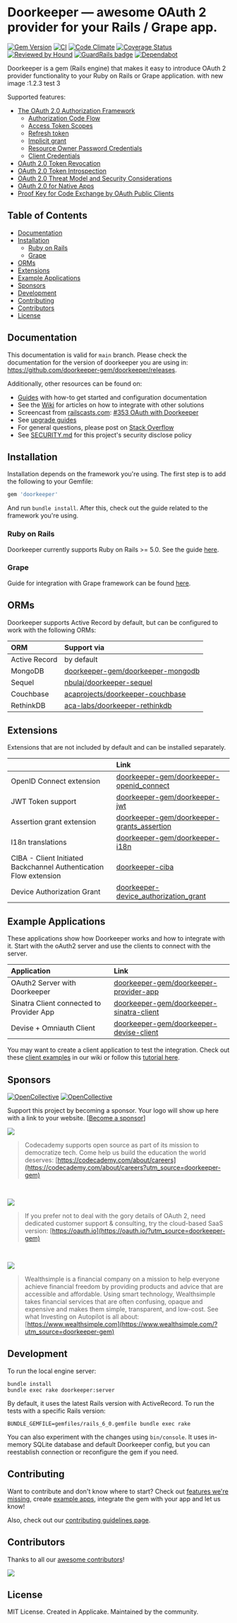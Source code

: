 # Doorkeeper — awesome OAuth 2 provider for your Rails / Grape app.
                                               
[![Gem Version](https://badge.fury.io/rb/doorkeeper.svg)](https://rubygems.org/gems/doorkeeper)
[![CI](https://github.com/doorkeeper-gem/doorkeeper/actions/workflows/ci.yml/badge.svg)](https://github.com/doorkeeper-gem/doorkeeper/actions/workflows/ci.yml)
[![Code Climate](https://codeclimate.com/github/doorkeeper-gem/doorkeeper.svg)](https://codeclimate.com/github/doorkeeper-gem/doorkeeper)
[![Coverage Status](https://coveralls.io/repos/github/doorkeeper-gem/doorkeeper/badge.svg?branch=main)](https://coveralls.io/github/doorkeeper-gem/doorkeeper?branch=main)
[![Reviewed by Hound](https://img.shields.io/badge/Reviewed_by-Hound-8E64B0.svg)](https://houndci.com)
[![GuardRails badge](https://badges.guardrails.io/doorkeeper-gem/doorkeeper.svg?token=66768ce8f6995814df81f65a2cff40f739f688492704f973e62809e15599bb62)](https://dashboard.guardrails.io/default/gh/doorkeeper-gem/doorkeeper)
[![Dependabot](https://img.shields.io/badge/dependabot-enabled-success.svg)](https://dependabot.com)

Doorkeeper is a gem (Rails engine) that makes it easy to introduce OAuth 2 provider
functionality to your Ruby on Rails or Grape application.                                with new image :1.2.3 test 3

Supported features:

- [The OAuth 2.0 Authorization Framework](https://datatracker.ietf.org/doc/html/rfc6749)
  - [Authorization Code Flow](https://datatracker.ietf.org/doc/html/rfc6749#section-4.1)
  - [Access Token Scopes](https://datatracker.ietf.org/doc/html/rfc6749#section-3.3)
  - [Refresh token](https://datatracker.ietf.org/doc/html/rfc6749#section-1.5)
  - [Implicit grant](https://datatracker.ietf.org/doc/html/rfc6749#section-4.2)
  - [Resource Owner Password Credentials](https://datatracker.ietf.org/doc/html/rfc6749#section-4.3)
  - [Client Credentials](https://datatracker.ietf.org/doc/html/rfc6749#section-4.4)
- [OAuth 2.0 Token Revocation](https://datatracker.ietf.org/doc/html/rfc7009)
- [OAuth 2.0 Token Introspection](https://datatracker.ietf.org/doc/html/rfc7662)
- [OAuth 2.0 Threat Model and Security Considerations](https://datatracker.ietf.org/doc/html/rfc6819)
- [OAuth 2.0 for Native Apps](https://datatracker.ietf.org/doc/html/rfc8252)
- [Proof Key for Code Exchange by OAuth Public Clients](https://datatracker.ietf.org/doc/html/rfc7636)

## Table of Contents

<!-- START doctoc generated TOC please keep comment here to allow auto update -->
<!-- DON'T EDIT THIS SECTION, INSTEAD RE-RUN doctoc TO UPDATE -->


- [Documentation](#documentation)
- [Installation](#installation)
  - [Ruby on Rails](#ruby-on-rails)
  - [Grape](#grape)
- [ORMs](#orms)
- [Extensions](#extensions)
- [Example Applications](#example-applications)
- [Sponsors](#sponsors)
- [Development](#development)
- [Contributing](#contributing)
- [Contributors](#contributors)
- [License](#license)

<!-- END doctoc generated TOC please keep comment here to allow auto update -->

## Documentation

This documentation is valid for `main` branch. Please check the documentation for the version of doorkeeper you are using in:
https://github.com/doorkeeper-gem/doorkeeper/releases.

Additionally, other resources can be found on:

- [Guides](https://doorkeeper.gitbook.io/guides/) with how-to get started and configuration documentation
- See the [Wiki](https://github.com/doorkeeper-gem/doorkeeper/wiki) for articles on how to integrate with other solutions
- Screencast from [railscasts.com](http://railscasts.com/): [#353
OAuth with
Doorkeeper](http://railscasts.com/episodes/353-oauth-with-doorkeeper)
- See [upgrade guides](https://github.com/doorkeeper-gem/doorkeeper/wiki/Migration-from-old-versions)
- For general questions, please post on [Stack Overflow](http://stackoverflow.com/questions/tagged/doorkeeper)
- See [SECURITY.md](SECURITY.md) for this project's security disclose
  policy

## Installation

Installation depends on the framework you're using. The first step is to add the following to your Gemfile:

```ruby
gem 'doorkeeper'
```

And run `bundle install`. After this, check out the guide related to the framework you're using.

### Ruby on Rails

Doorkeeper currently supports Ruby on Rails >= 5.0. See the guide [here](https://doorkeeper.gitbook.io/guides/ruby-on-rails/getting-started).

### Grape

Guide for integration with Grape framework can be found [here](https://doorkeeper.gitbook.io/guides/grape/grape).

## ORMs

Doorkeeper supports Active Record by default, but can be configured to work with the following ORMs:

| ORM | Support via |
| :--- | :--- |
| Active Record | by default |
| MongoDB | [doorkeeper-gem/doorkeeper-mongodb](https://github.com/doorkeeper-gem/doorkeeper-mongodb) |
| Sequel | [nbulaj/doorkeeper-sequel](https://github.com/nbulaj/doorkeeper-sequel) |
| Couchbase | [acaprojects/doorkeeper-couchbase](https://github.com/acaprojects/doorkeeper-couchbase) |
| RethinkDB | [aca-labs/doorkeeper-rethinkdb](https://github.com/aca-labs/doorkeeper-rethinkdb) |

## Extensions

Extensions that are not included by default and can be installed separately.

|  | Link |
| :--- | :--- |
| OpenID Connect extension | [doorkeeper-gem/doorkeeper-openid\_connect](https://github.com/doorkeeper-gem/doorkeeper-openid_connect) |
| JWT Token support | [doorkeeper-gem/doorkeeper-jwt](https://github.com/doorkeeper-gem/doorkeeper-jwt) |
| Assertion grant extension | [doorkeeper-gem/doorkeeper-grants\_assertion](https://github.com/doorkeeper-gem/doorkeeper-grants_assertion) |
| I18n translations | [doorkeeper-gem/doorkeeper-i18n](https://github.com/doorkeeper-gem/doorkeeper-i18n) |
| CIBA - Client Initiated Backchannel Authentication Flow extension | [doorkeeper-ciba](https://github.com/autoseg/doorkeeper-ciba) |
| Device Authorization Grant | [doorkeeper-device_authorization_grant](https://github.com/exop-group/doorkeeper-device_authorization_grant) |

## Example Applications

These applications show how Doorkeeper works and how to integrate with it. Start with the oAuth2 server and use the clients to connect with the server.

| Application | Link |
| :--- | :--- |
| OAuth2 Server with Doorkeeper | [doorkeeper-gem/doorkeeper-provider-app](https://github.com/doorkeeper-gem/doorkeeper-provider-app) |
| Sinatra Client connected to Provider App | [doorkeeper-gem/doorkeeper-sinatra-client](https://github.com/doorkeeper-gem/doorkeeper-sinatra-client) |
| Devise + Omniauth Client | [doorkeeper-gem/doorkeeper-devise-client](https://github.com/doorkeeper-gem/doorkeeper-devise-client) |

You may want to create a client application to
test the integration. Check out these [client
examples](https://github.com/doorkeeper-gem/doorkeeper/wiki/Example-Applications)
in our wiki or follow this [tutorial
here](https://github.com/doorkeeper-gem/doorkeeper/wiki/Testing-your-provider-with-OAuth2-gem).

## Sponsors

[![OpenCollective](https://opencollective.com/doorkeeper-gem/backers/badge.svg)](#backers) 
[![OpenCollective](https://opencollective.com/doorkeeper-gem/sponsors/badge.svg)](#sponsors)

Support this project by becoming a sponsor. Your logo will show up here with a link to your website. [[Become a sponsor](https://opencollective.com/doorkeeper-gem#sponsor)]

<a href="https://codecademy.com/about/careers?utm_source=doorkeeper-gem" target="_blank"><img src="https://static-assets.codecademy.com/marketing/codecademy_logo_padded.png"/></a>

> Codecademy supports open source as part of its mission to democratize tech. Come help us build the education the world deserves: [https://codecademy.com/about/careers](https://codecademy.com/about/careers?utm_source=doorkeeper-gem)

<br>

<a href="https://oauth.io/?utm_source=doorkeeper-gem" target="_blank"><img src="https://oauth.io/img/logo_text.png"/></a>

> If you prefer not to deal with the gory details of OAuth 2, need dedicated customer support & consulting, try the cloud-based SaaS version: [https://oauth.io](https://oauth.io/?utm_source=doorkeeper-gem)

<br>

<a href="https://www.wealthsimple.com/?utm_source=doorkeeper-gem" target="_blank"><img src="https://wealthsimple.s3.amazonaws.com/branding/medium-black.svg"/></a>

> Wealthsimple is a financial company on a mission to help everyone achieve financial freedom by providing products and advice that are accessible and affordable. Using smart technology, Wealthsimple takes financial services that are often confusing, opaque and expensive and makes them simple, transparent, and low-cost. See what Investing on Autopilot is all about: [https://www.wealthsimple.com](https://www.wealthsimple.com/?utm_source=doorkeeper-gem)

## Development

To run the local engine server:

```
bundle install
bundle exec rake doorkeeper:server
````

By default, it uses the latest Rails version with ActiveRecord. To run the
tests with a specific Rails version:

```
BUNDLE_GEMFILE=gemfiles/rails_6_0.gemfile bundle exec rake
```

You can also experiment with the changes using `bin/console`. It uses in-memory SQLite database and default
Doorkeeper config, but you can reestablish connection or reconfigure the gem if you need.

## Contributing

Want to contribute and don't know where to start? Check out [features we're
missing](https://github.com/doorkeeper-gem/doorkeeper/wiki/Supported-Features),
create [example
apps](https://github.com/doorkeeper-gem/doorkeeper/wiki/Example-Applications),
integrate the gem with your app and let us know!

Also, check out our [contributing guidelines page](CONTRIBUTING.md).

## Contributors

Thanks to all our [awesome
contributors](https://github.com/doorkeeper-gem/doorkeeper/graphs/contributors)!

<a href="https://github.com/doorkeeper-gem/doorkeeper/graphs/contributors"><img src="https://opencollective.com/doorkeeper-gem/contributors.svg?width=890&button=false" /></a>

## License

MIT License. Created in Applicake. Maintained by the community.
